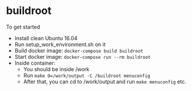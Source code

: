 # buildroot

To get started
* Install clean Ubuntu 16.04
* Run setup_work_environment.sh on it
* Build docker image: `docker-compose build buildroot`
* Start docker image: `docker-compose run --rm buildroot`
* Inside container:
  * You should be inside /work
  * Run `make O=/work/output -C /buildroot menuconfig`
  * After that, you can cd to /work/output and run `make menuconfig` etc.
